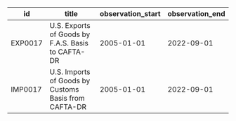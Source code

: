 | id      | title                                                | observation_start   | observation_end   |
|---------|------------------------------------------------------|---------------------|-------------------|
| EXP0017 | U.S. Exports of Goods by F.A.S. Basis to CAFTA-DR    | 2005-01-01          | 2022-09-01        |
| IMP0017 | U.S. Imports of Goods by Customs Basis from CAFTA-DR | 2005-01-01          | 2022-09-01        |
